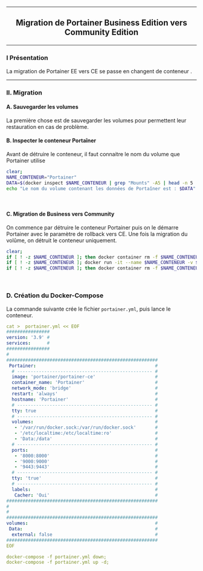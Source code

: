 ------------------------------------------------------------------------------------------------------------------------------------------------------------------------------------------
## <p align='center'> Migration de Portainer Business Edition vers Community Edition </p>
------------------------------------------------------------------------------------------------------------------------------------------------------------------------------------------
### I Présentation
La migration de Portainer EE vers CE se passe en changent de conteneur .

------------------------------------------------------------------------------------------------------------------------------------------------------------------------------------------
### II. Migration
#### A. Sauvegarder les volumes
La première chose est de sauvegarder les volumes pour permettent leur restauration en cas de problème.

#### B. Inspecter le conteneur Portaîner
Avant de détruire le conteneur, il faut connaitre le nom du volume que Portainer utilise
```bash
clear;
NAME_CONTENEUR="Portainer"
DATA=$(docker inspect $NAME_CONTENEUR | grep "Mounts" -A5 | head -n 5 | grep Source | cut -d ":" -f 2 | cut -d '"' -f 2)
echo "Le nom du volume contenant les données de Portaîner est : $DATA"
```

<br />

#### C. Migration de Business vers Community
On commence par détruire le conteneur Portainer puis on le démarre Portainer avec le paramètre de rollback vers CE. Une fois la migration du volûme, on détruit le conteneur uniquement.
```bash
clear;
if [ ! -z $NAME_CONTENEUR ]; then docker container rm -f $NAME_CONTENEUR; fi
if [ ! -z $NAME_CONTENEUR ]; docker run -it --name $NAME_CONTENEUR -v $DATA:/data portainer/portainer-ee --rollback-to-ce;
if [ ! -z $NAME_CONTENEUR ]; then docker container rm -f $NAME_CONTENEUR; fi
```

<br />

### D. Création du Docker-Compose
La commande suivante crée le fichier `portainer.yml`, puis lance le conteneur.
```yml
cat >  portainer.yml << EOF
################
version: '3.9' #
services:      #
################
#
########################################################
 Portainer:                                            #
  # -------------------------------------------------- #
  image: 'portainer/portainer-ce'                      #
  container_name: 'Portainer'                          #
  network_mode: 'bridge'                               #
  restart: 'always'                                    #
  hostname: 'Portainer'                                #
  # -------------------------------------------------- #
  tty: true                                            #
  # -------------------------------------------------- #
  volumes:                                             #
   - '/var/run/docker.sock:/var/run/docker.sock'       #
   - '/etc/localtime:/etc/localtime:ro'                #
   - 'Data:/data'                                      #
  # -------------------------------------------------- #
  ports:                                               #
   - '8000:8000'                                       #
   - '9000:9000'                                       #
   - '9443:9443'                                       #
  # -------------------------------------------------- #
  tty: 'true'                                          #
  # -------------------------------------------------- #
  labels:                                              #
   Cacher: 'Oui'                                       #
########################################################
#
#
########################################################
volumes:                                               #
 Data:                                                 #
  external: false                                      #
########################################################
EOF

docker-compose -f portainer.yml down;
docker-compose -f portainer.yml up -d;
```

